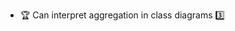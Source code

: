 * <span id="outcome-classDiagrams-aggregation-one">:trophy: Can interpret aggregation in class diagrams :three:</span>
